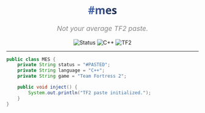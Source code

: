 <h1 align="center" style="font-weight: 900; font-family: 'Segoe UI', Tahoma, Geneva, Verdana, sans-serif;">
  <span style="background: linear-gradient(90deg, #4b6cb7 0%, #182848 100%);
  -webkit-background-clip: text; color: transparent;">#mes</span>
</h1>
<p align="center" style="font-style: italic; color: #888; font-size: 1.1rem;">
  Not your average TF2 paste.
</p>

<p align="center">
  <img src="https://img.shields.io/badge/Status-Pasted-red?style=for-the-badge&logo=ghost" alt="Status"/>
  <img src="https://img.shields.io/badge/C%2B%2B-Modern-00599C?style=for-the-badge&logo=c%2B%2B&logoColor=white" alt="C++"/>
  <img src="https://img.shields.io/badge/TF2-Client-orange?style=for-the-badge&logo=steam" alt="TF2"/>
</p>

---

```java
public class MES {
    private String status = "#PASTED";
    private String language = "C++";
    private String game = "Team Fortress 2";

    public void inject() {
        System.out.println("TF2 paste initialized.");
    }
}

